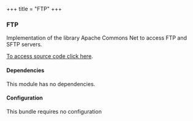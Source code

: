 +++
title = "FTP"
+++

### FTP

Implementation of the library Apache Commons Net to access FTP and SFTP servers.

[To access source code click here](https://github.com/amplia-iiot/oda/tree/master/oda-hardware/ftp).

#### Dependencies

This module has no dependencies.

#### Configuration

This bundle requires no configuration
